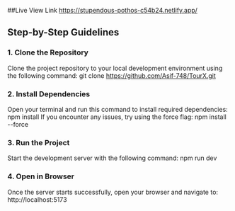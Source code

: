 ##Live View Link
https://stupendous-pothos-c54b24.netlify.app/

## Step-by-Step Guidelines

### 1. **Clone the Repository**  
Clone the project repository to your local development environment using the following command:
git clone https://github.com/Asif-748/TourX.git
### 2. **Install Dependencies**  
Open your terminal and run this command to install required dependencies:
npm install
If you encounter any issues, try using the force flag:
npm install --force
### 3. **Run the Project**  
Start the development server with the following command:
npm run dev
### 4. **Open in Browser**  
Once the server starts successfully, open your browser and navigate to:
http://localhost:5173
